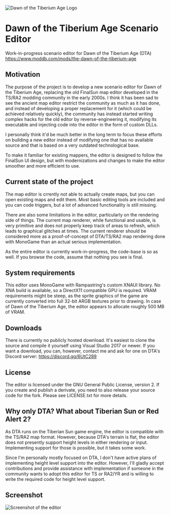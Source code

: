 ![Dawn of the Tiberium Age Logo](https://github.com/Rampastring/TSMapEditor/raw/master/dtalogo.png "DTA Logo")

# Dawn of the Tiberium Age Scenario Editor

Work-in-progress scenario editor for Dawn of the Tiberium Age (DTA) https://www.moddb.com/mods/the-dawn-of-the-tiberium-age

## Motivation

The purpose of the project is to develop a new scenario editor for Dawn of the Tiberium Age, 
replacing the old FinalSun map editor developed in the TS/RA2 modding community in the early 2000s.
I think it has been sad to see the ancient map editor restrict the community as much as it has done,
and instead of developing a proper replacement for it (which could be achieved relatively quickly),
the community has instead started writing complex hacks for the old editor by reverse-engineering it,
modifying its executable and injecting code into the editor in the form of custom DLLs.

I personally think it'd be much better in the long term to focus these efforts on building a new editor
instead of modifying one that has no available source and that is based on a very outdated technological base.

To make it familiar for existing mappers, the editor is designed to follow the FinalSun UI design,
but with modernizations and changes to make the editor smoother and more efficient to use.

## Current state of the project

The map editor is crrently not able to actually create maps, but you can open existing maps and edit them.
Most basic editing tools are included and you can code triggers, but a lot of advanced functionality is still missing.

There are also some limitations in the editor, particularly on the rendering side of things.
The current map renderer, while functional and usable, is very primitive and does not
properly keep track of areas to refresh, which leads to graphical glitches at times.
The current renderer should be considered more as a proof-of-concept of DTA/TS/RA2 map
rendering done with MonoGame than an actual serious implementation.

As the entire editor is currently work-in-progress, the code-base is so as well.
If you browse the code, assume that nothing you see is final.

## System requirements

This editor uses MonoGame with Rampastring's custom XNAUI library. 
No XNA build is available, so a DirectX11 compatible GPU is required.
VRAM requirements might be steep, as the sprite graphics of the game are currently
converted into full 32-bit ARGB textures prior to drawing. In case of
Dawn of the Tiberium Age, the editor appears to allocate roughly 500 MB of VRAM.

## Downloads

There is currently no publicly hosted download. It's easiest to clone the source and compile it
yourself using Visual Studio 2017 or newer.
If you want a download, you can, however, contact me and ask for one on DTA's Discord server: https://discord.gg/6UtC289

## License

The editor is licensed under the GNU General Public License, version 2.
If you create and publish a derivate, you need to also release your source code for the fork.
Please see LICENSE.txt for more details.

## Why only DTA? What about Tiberian Sun or Red Alert 2?

As DTA runs on the Tiberian Sun game engine, the editor is compatible with the TS/RA2 map format. 
However, because DTA's terrain is flat, the editor does not presently support height levels in
either rendering or input. Implementing support for those is possible, but it takes some work.

Since I'm personally mostly focused on DTA, I don't have active plans of implementing height
level support into the editor. However, I'll gladly accept contributions and provide assistance
with implementation if someone in the community wants to adopt this editor for TS or RA2/YR and
is willing to write the required code for height level support.

## Screenshot

![Screenshot of the editor](https://github.com/Rampastring/TSMapEditor/raw/master/mapeditor.jpg "Map Editor Screenshot")
